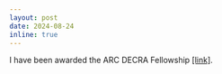 ```yaml
---
layout: post
date: 2024-08-24
inline: true
---
```


I have been awarded the ARC DECRA Fellowship [[link]](https://rms.arc.gov.au/RMS/Report/Download/Report/a3f6be6e-33f7-4fb5-98a6-7526aaa184cf/265).
